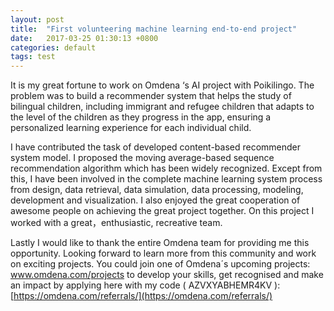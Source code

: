 ```yaml
---
layout: post
title:  "First volunteering machine learning end-to-end project"
date:   2017-03-25 01:30:13 +0800
categories: default
tags: test
---
```


It is my great fortune to work on Omdena ‘s AI project with Poikilingo. The problem was to build a recommender system that helps the study of bilingual children, including immigrant and refugee children that adapts to the level of the children as they progress in the app, ensuring a personalized learning experience for each individual child.

I have contributed the task of developed content-based recommender system model. I proposed the moving average-based sequence recommendation algorithm which has been widely recognized. Except from this, I have been involved in the complete machine learning system process from design, data retrieval, data simulation, data processing, modeling, development and visualization. I also enjoyed the great cooperation of awesome people on achieving the great project together. On this project I worked with a great，enthusiastic, recreative team.

Lastly I would like to thank the entire Omdena team for providing me this opportunity. Looking forward to learn more from this community and work on exciting projects. You could join one of Omdena´s upcoming projects: www.omdena.com/projects to develop your skills, get recognised and make an impact by applying here with my code ( AZVXYABHEMR4KV ): [https://omdena.com/referrals/](https://omdena.com/referrals/)
